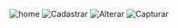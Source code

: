![home](https://github.com/user-attachments/assets/470eebbc-6c51-407f-a5f2-35c5fff4e32c)
![Cadastrar](https://github.com/user-attachments/assets/efcd23d2-31a6-46d4-a541-2fdd8649dedc)
![Alterar](https://github.com/user-attachments/assets/2b844c88-6fa8-4d26-923e-b49d54414eed)
![Capturar](https://github.com/user-attachments/assets/f9f96659-3404-4faa-9968-032b70893e67)
